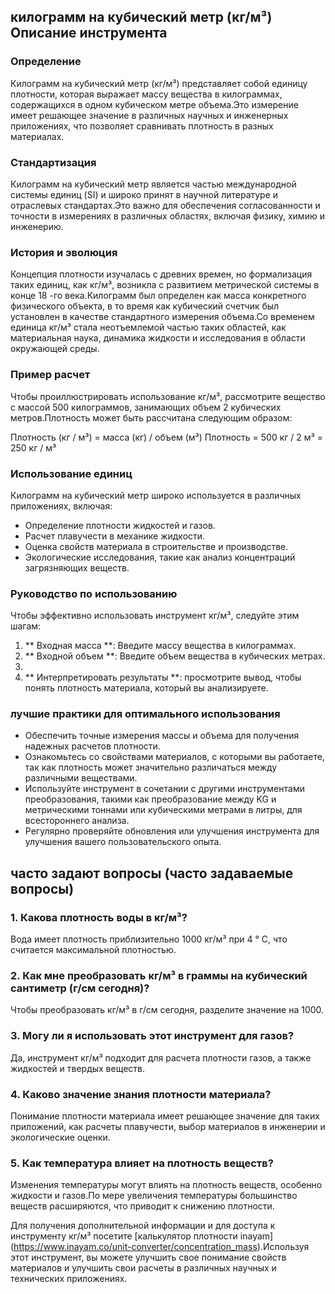 ## килограмм на кубический метр (кг/м³) Описание инструмента

### Определение
Килограмм на кубический метр (кг/м³) представляет собой единицу плотности, которая выражает массу вещества в килограммах, содержащихся в одном кубическом метре объема.Это измерение имеет решающее значение в различных научных и инженерных приложениях, что позволяет сравнивать плотность в разных материалах.

### Стандартизация
Килограмм на кубический метр является частью международной системы единиц (SI) и широко принят в научной литературе и отраслевых стандартах.Это важно для обеспечения согласованности и точности в измерениях в различных областях, включая физику, химию и инженерию.

### История и эволюция
Концепция плотности изучалась с древних времен, но формализация таких единиц, как кг/м³, возникла с развитием метрической системы в конце 18 -го века.Килограмм был определен как масса конкретного физического объекта, в то время как кубический счетчик был установлен в качестве стандартного измерения объема.Со временем единица кг/м³ стала неотъемлемой частью таких областей, как материальная наука, динамика жидкости и исследования в области окружающей среды.

### Пример расчет
Чтобы проиллюстрировать использование кг/м³, рассмотрите вещество с массой 500 килограммов, занимающих объем 2 кубических метров.Плотность может быть рассчитана следующим образом:

Плотность (кг / м³) = масса (кг) / объем (м³)
Плотность = 500 кг / 2 м³ = 250 кг / м³

### Использование единиц
Килограмм на кубический метр широко используется в различных приложениях, включая:
- Определение плотности жидкостей и газов.
- Расчет плавучести в механике жидкости.
- Оценка свойств материала в строительстве и производстве.
- Экологические исследования, такие как анализ концентраций загрязняющих веществ.

### Руководство по использованию
Чтобы эффективно использовать инструмент кг/м³, следуйте этим шагам:
1. ** Входная масса **: Введите массу вещества в килограммах.
2. ** Входной объем **: Введите объем вещества в кубических метрах.
3.
4. ** Интерпретировать результаты **: просмотрите вывод, чтобы понять плотность материала, который вы анализируете.

### лучшие практики для оптимального использования
- Обеспечить точные измерения массы и объема для получения надежных расчетов плотности.
- Ознакомьтесь со свойствами материалов, с которыми вы работаете, так как плотность может значительно различаться между различными веществами.
- Используйте инструмент в сочетании с другими инструментами преобразования, такими как преобразование между KG и метрическими тоннами или кубическими метрами в литры, для всестороннего анализа.
- Регулярно проверяйте обновления или улучшения инструмента для улучшения вашего пользовательского опыта.

## часто задают вопросы (часто задаваемые вопросы)

### 1. Какова плотность воды в кг/м³?
Вода имеет плотность приблизительно 1000 кг/м³ при 4 ° C, что считается максимальной плотностью.

### 2. Как мне преобразовать кг/м³ в граммы на кубический сантиметр (г/см сегодня)?
Чтобы преобразовать кг/м³ в г/см сегодня, разделите значение на 1000.

### 3. Могу ли я использовать этот инструмент для газов?
Да, инструмент кг/м³ подходит для расчета плотности газов, а также жидкостей и твердых веществ.

### 4. Каково значение знания плотности материала?
Понимание плотности материала имеет решающее значение для таких приложений, как расчеты плавучести, выбор материалов в инженерии и экологические оценки.

### 5. Как температура влияет на плотность веществ?
Изменения температуры могут влиять на плотность веществ, особенно жидкости и газов.По мере увеличения температуры большинство веществ расширяются, что приводит к снижению плотности.

Для получения дополнительной информации и для доступа к инструменту кг/м³ посетите [калькулятор плотности inayam] (https://www.inayam.co/unit-converter/concentration_mass).Используя этот инструмент, вы можете улучшить свое понимание свойств материалов и улучшить свои расчеты в различных научных и технических приложениях.
